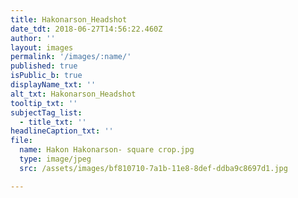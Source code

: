 ```yaml
---
title: Hakonarson_Headshot
date_tdt: 2018-06-27T14:56:22.460Z
author: ''
layout: images
permalink: '/images/:name/'
published: true
isPublic_b: true
displayName_txt: ''
alt_txt: Hakonarson_Headshot
tooltip_txt: ''
subjectTag_list:
  - title_txt: ''
headlineCaption_txt: ''
file:
  name: Hakon Hakonarson- square crop.jpg
  type: image/jpeg
  src: /assets/images/bf810710-7a1b-11e8-8def-ddba9c8697d1.jpg

---
```


